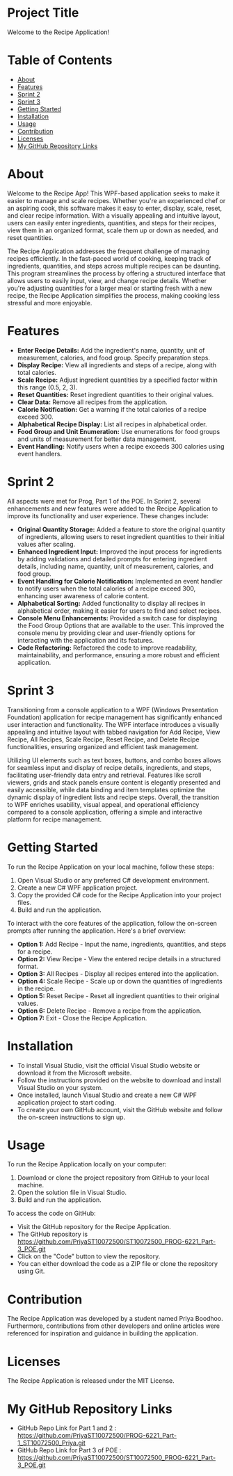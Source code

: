 # Project Title
Welcome to the Recipe Application!

# Table of Contents
- [About](#about)
- [Features](#features)
- [Sprint 2](#sprint-2)
- [Sprint 3](#sprint-3)
- [Getting Started](#getting-started)
- [Installation](#installation)
- [Usage](#usage)
- [Contribution](#contribution)
- [Licenses](#licenses)
- [My GitHub Repository Links](#my-github-repository-links)


# About
Welcome to the Recipe App! This WPF-based application seeks to make it easier to manage and scale recipes. Whether you're an experienced chef or an aspiring cook, this software makes it easy to enter, display, scale, reset, and clear recipe information. With a visually appealing and intuitive layout, users can easily enter ingredients, quantities, and steps for their recipes, view them in an organized format, scale them up or down as needed, and reset quantities.

The Recipe Application addresses the frequent challenge of managing recipes efficiently. In the fast-paced world of cooking, keeping track of ingredients, quantities, and steps across multiple recipes can be daunting. This program streamlines the process by offering a structured interface that allows users to easily input, view, and change recipe details. Whether you're adjusting quantities for a larger meal or starting fresh with a new recipe, the Recipe Application simplifies the process, making cooking less stressful and more enjoyable.


# Features
- **Enter Recipe Details:** Add the ingredient's name, quantity, unit of measurement, calories, and food group. Specify preparation steps.
- **Display Recipe:** View all ingredients and steps of a recipe, along with total calories.
- **Scale Recipe:** Adjust ingredient quantities by a specified factor within this range (0.5, 2, 3).
- **Reset Quantities:** Reset ingredient quantities to their original values.
- **Clear Data:** Remove all recipes from the application.
- **Calorie Notification:** Get a warning if the total calories of a recipe exceed 300.
- **Alphabetical Recipe Display:** List all recipes in alphabetical order.
- **Food Group and Unit Enumeration:** Use enumerations for food groups and units of measurement for better data management.
- **Event Handling:** Notify users when a recipe exceeds 300 calories using event handlers.


# Sprint 2
All aspects were met for Prog, Part 1 of the POE. In Sprint 2, several enhancements and new features were added to the Recipe Application to improve its functionality and user experience. These changes include:

- **Original Quantity Storage:** Added a feature to store the original quantity of ingredients, allowing users to reset ingredient quantities to their initial values after scaling.
- **Enhanced Ingredient Input:** Improved the input process for ingredients by adding validations and detailed prompts for entering ingredient details, including name, quantity, unit of measurement, calories, and food group.
- **Event Handling for Calorie Notification:** Implemented an event handler to notify users when the total calories of a recipe exceed 300, enhancing user awareness of calorie content.
- **Alphabetical Sorting:** Added functionality to display all recipes in alphabetical order, making it easier for users to find and select recipes.
- **Console Menu Enhancements:** Provided a switch case for displaying the Food Group Options that are available to the user. This improved the console menu by providing clear and user-friendly options for interacting with the application and its features.
- **Code Refactoring:** Refactored the code to improve readability, maintainability, and performance, ensuring a more robust and efficient application.


# Sprint 3
Transitioning from a console application to a WPF (Windows Presentation Foundation) application for recipe management has significantly enhanced user interaction and functionality. The WPF interface introduces a visually appealing and intuitive layout with tabbed navigation for Add Recipe, View Recipe, All Recipes, Scale Recipe, Reset Recipe, and Delete Recipe functionalities, ensuring organized and efficient task management. 

Utilizing UI elements such as text boxes, buttons, and combo boxes allows for seamless input and display of recipe details, ingredients, and steps, facilitating user-friendly data entry and retrieval. Features like scroll viewers, grids and stack panels ensure content is elegantly presented and easily accessible, while data binding and item templates optimize the dynamic display of ingredient lists and recipe steps. Overall, the transition to WPF enriches usability, visual appeal, and operational efficiency compared to a console application, offering a simple and interactive platform for recipe management.


# Getting Started
To run the Recipe Application on your local machine, follow these steps:
1. 	Open Visual Studio or any preferred C# development environment.
2. 	Create a new C# WPF application project.
3. 	Copy the provided C# code for the Recipe Application into your project files.
4. 	Build and run the application.

To interact with the core features of the application, follow the on-screen prompts after running the application. Here's a brief overview:
- **Option 1:** Add Recipe - Input the name, ingredients, quantities, and steps for a recipe.
- **Option 2:** View Recipe - View the entered recipe details in a structured format.
- **Option 3:** All Recipes - Display all recipes entered into the application.
- **Option 4:** Scale Recipe - Scale up or down the quantities of ingredients in the recipe.
- **Option 5:** Reset Recipe - Reset all ingredient quantities to their original values.
- **Option 6:** Delete Recipe - Remove a recipe from the application.
- **Option 7:** Exit - Close the Recipe Application.


# Installation
- To install Visual Studio, visit the official Visual Studio website or download it from the Microsoft website.
- Follow the instructions provided on the website to download and install Visual Studio on your system.
- Once installed, launch Visual Studio and create a new C# WPF application project to start coding.
- To create your own GitHub account, visit the GitHub website and follow the on-screen instructions to sign up.


# Usage
To run the Recipe Application locally on your computer:
1.	Download or clone the project repository from GitHub to your local machine.
2.	Open the solution file in Visual Studio.
3.	Build and run the application.
   
To access the code on GitHub:
-  Visit the GitHub repository for the Recipe Application.
- The GitHub repository is https://github.com/PriyaST10072500/ST10072500_PROG-6221_Part-3_POE.git
- Click on the "Code" button to view the repository.
- You can either download the code as a ZIP file or clone the repository using Git.


# Contribution
The Recipe Application was developed by a student named Priya Boodhoo. Furthermore, contributions from other developers and online articles were referenced for inspiration and guidance in building the application.


# Licenses
The Recipe Application is released under the MIT License.


# My GitHub Repository Links
- GitHub Repo Link for Part 1 and 2 :
https://github.com/PriyaST10072500/PROG-6221_Part-1_ST10072500_Priya.git
- GitHub Repo Link for Part 3 of POE :
https://github.com/PriyaST10072500/ST10072500_PROG-6221_Part-3_POE.git

